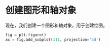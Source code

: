 # 创建图形和轴对象

现在，我们创建一个图形和轴对象，用于创建绘图。

```python
fig = plt.figure()
ax = fig.add_subplot(111, projection='3d')
```
